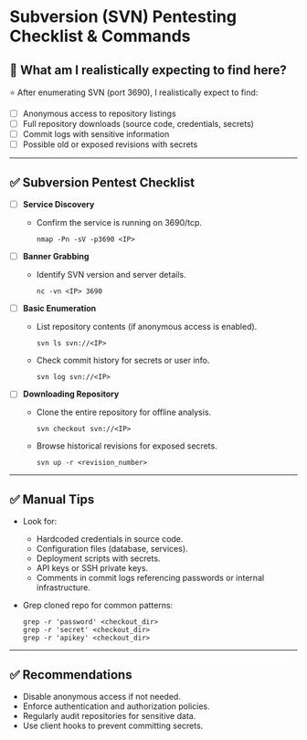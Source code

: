 # Subversion (SVN) Pentesting Checklist & Commands

## 🎯 What am I realistically expecting to find here?

⭐ After enumerating SVN (port 3690), I realistically expect to find:

- [ ] Anonymous access to repository listings
- [ ] Full repository downloads (source code, credentials, secrets)
- [ ] Commit logs with sensitive information
- [ ] Possible old or exposed revisions with secrets

---

## ✅ Subversion Pentest Checklist

- [ ] **Service Discovery**
  - Confirm the service is running on 3690/tcp.
    ```
    nmap -Pn -sV -p3690 <IP>
    ```

- [ ] **Banner Grabbing**
  - Identify SVN version and server details.
    ```
    nc -vn <IP> 3690
    ```

- [ ] **Basic Enumeration**
  - List repository contents (if anonymous access is enabled).
    ```
    svn ls svn://<IP>
    ```
  - Check commit history for secrets or user info.
    ```
    svn log svn://<IP>
    ```

- [ ] **Downloading Repository**
  - Clone the entire repository for offline analysis.
    ```
    svn checkout svn://<IP>
    ```
  - Browse historical revisions for exposed secrets.
    ```
    svn up -r <revision_number>
    ```

---

## ✅ Manual Tips

- Look for:
  - Hardcoded credentials in source code.
  - Configuration files (database, services).
  - Deployment scripts with secrets.
  - API keys or SSH private keys.
  - Comments in commit logs referencing passwords or internal infrastructure.

- Grep cloned repo for common patterns:
    ```
    grep -r 'password' <checkout_dir>
    grep -r 'secret' <checkout_dir>
    grep -r 'apikey' <checkout_dir>
    ```

---

## ✅ Recommendations

- Disable anonymous access if not needed.
- Enforce authentication and authorization policies.
- Regularly audit repositories for sensitive data.
- Use client hooks to prevent committing secrets.
